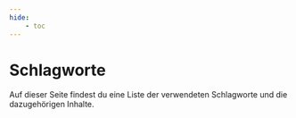 ```yaml
---
hide:
    - toc
---
```


# Schlagworte

Auf dieser Seite findest du eine Liste der verwendeten Schlagworte und die dazugehörigen Inhalte.

<!-- material/tags -->